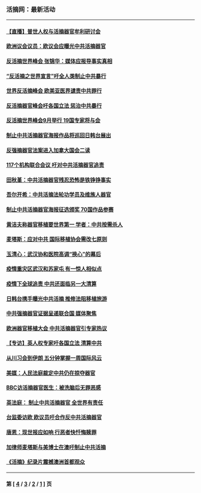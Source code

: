 ### 活摘网：最新活动
---
#### [【直播】普世人权与活摘器官牟利研讨会](../../pages/nf5883/n13425146.md) 
#### [欧洲议会议员：欧议会应曝光中共活摘器官](../../pages/nf5883/n13336571.md) 
#### [反活摘世界峰会 张锦华：媒体应报导事实真相](../../pages/nf5883/n13278502.md) 
#### [“反活摘之世界宣言”吁全人类制止中共暴行](../../pages/nf5883/n13259730.md) 
#### [世界反活摘峰会 欧美亚医界谴责中共罪行](../../pages/nf5883/n13253550.md) 
#### [反活摘器官峰会吁各国立法 惩治中共暴行](../../pages/nf5883/n13245052.md) 
#### [反活摘世界峰会9月举行 19国专家将与会](../../pages/nf5883/n13201492.md) 
#### [制止中共活摘器官海报作品将巡回日韩台展出](../../pages/nf5883/n13177791.md) 
#### [反强摘器官法案进入加拿大国会二读](../../pages/nf5883/n13033450.md) 
#### [117个机构联合会议 吁对中共活摘器官追责](../../pages/nf5883/n12775087.md) 
#### [田秋堇：中共活摘器官残忍恐怖是铁铮铮事实](../../pages/nf5883/n12702148.md) 
#### [吾尔开希：中共活摘法轮功学员及维族人器官](../../pages/nf5883/n12693197.md) 
#### [制止中共活摘器官海报征选颁奖 70国作品参赛](../../pages/nf5883/n12692050.md) 
#### [黄洁夫称器官移植要世界第一 学者：中共按需杀人](../../pages/nf5883/n12572329.md) 
#### [麦塔斯：应对中共 国际移植协会需改七原则](../../pages/nf5883/n12514711.md) 
#### [玉清心：武汉协和医院高调“换心”的幕后](../../pages/nf5883/n12298730.md) 
#### [疫情重灾区武汉和苏家屯 有一惊人相似点](../../pages/nf5883/n12150824.md) 
#### [疫情下全球追责 中共还面临另一大清算](../../pages/nf5883/n12070397.md) 
#### [日韩台携手曝光中共活摘 推修法阻移植旅游](../../pages/nf5883/n11712046.md) 
#### [中共强摘器官证据呈递联合国 媒体聚焦](../../pages/nf5883/n11546426.md) 
#### [欧洲器官移植大会 中共活摘器官引专家热议](../../pages/nf5883/n11539095.md) 
#### [【专访】英人权专家吁各国立法 清算中共](../../pages/nf5883/n11367315.md) 
#### [从川习会到伊朗 五分钟掌握一周国际风云](../../pages/nf5883/n11338520.md) 
#### [美媒：人民法庭裁定中共仍在掠夺器官](../../pages/nf5883/n11334897.md) 
#### [BBC访活摘器官医生：被洗脑后无罪恶感](../../pages/nf5883/n11335935.md) 
#### [英法庭： 制止中共活摘器官 全世界有责任](../../pages/nf5883/n11330691.md) 
#### [台监委访欧 欧议员吁合作反中共活摘器官](../../pages/nf5883/n11109190.md) 
#### [唐恩：现世报应如响 行恶者快忏悔赎罪](../../pages/nf5883/n11104016.md) 
#### [加律师麦塔斯与美博士在澳吁制止中共活摘](../../pages/nf5883/n10724764.md) 
#### [《活摘》纪录片震撼澳洲首都观众](../../pages/nf5883/n10722747.md) 

---
#### 第 [ [4](./4.md) / [3](./3.md) / [2](./2.md) / [1](./1.md) ] 页

